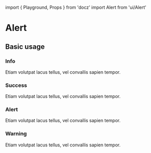 import { Playground, Props } from 'docz'
import Alert from 'ui/Alert'

# Alert

<Props of={Alert} />

## Basic usage

### Info

<Playground>
  <Alert type="info">
    Etiam volutpat lacus tellus, vel convallis sapien tempor.
  </Alert>
</Playground>

### Success

<Playground>
  <Alert type="success">
    Etiam volutpat lacus tellus, vel convallis sapien tempor.
  </Alert>
</Playground>

### Alert

<Playground>
  <Alert type="alert">
    Etiam volutpat lacus tellus, vel convallis sapien tempor.
  </Alert>
</Playground>

### Warning

<Playground>
  <Alert type="warning">
    Etiam volutpat lacus tellus, vel convallis sapien tempor.
  </Alert>
</Playground>
